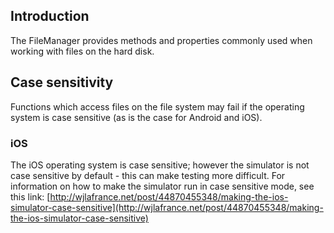 ## Introduction

The FileManager provides methods and properties commonly used when working with files on the hard disk.

## Case sensitivity

Functions which access files on the file system may fail if the operating system is case sensitive (as is the case for Android and iOS).

### iOS

The iOS operating system is case sensitive; however the simulator is not case sensitive by default - this can make testing more difficult. For information on how to make the simulator run in case sensitive mode, see this link: [http://wjlafrance.net/post/44870455348/making-the-ios-simulator-case-sensitive](http://wjlafrance.net/post/44870455348/making-the-ios-simulator-case-sensitive)
